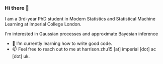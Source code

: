 ### Hi there 👋

I am a 3rd-year PhD student in Modern Statistics and Statistical Machine Learning at Imperial College London.

I'm interested in Gaussian processes and approximate Bayesian inference

- 🌱 I’m currently learning how to write good code.
- 📫 Feel free to reach out to me at harrison.zhu15 [at] imperial [dot] ac [dot] uk.

